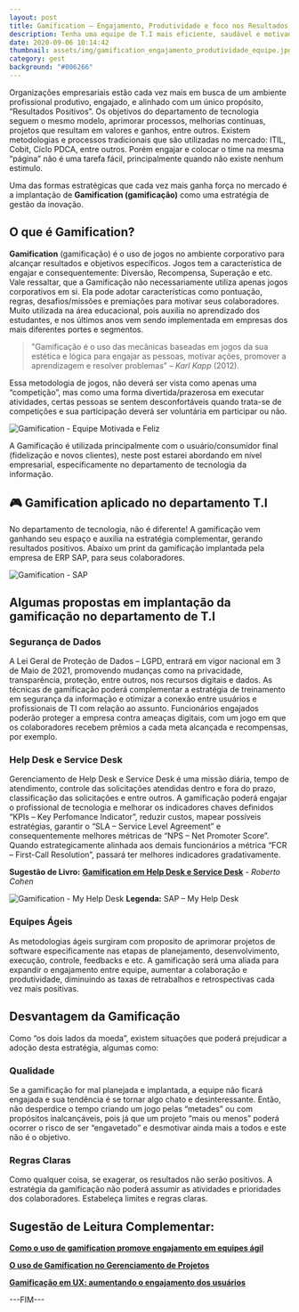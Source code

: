 ```yaml
---
layout: post
title: Gamification – Engajamento, Produtividade e foco nos Resultados Positivos
description: Tenha uma equipe de T.I mais eficiente, saudável e motivada!
date: 2020-09-06 10:14:42
thumbnail: assets/img/gamification_engajamento_produtividade_equipe.jpg
category: gest
background: "#006266"
---
```

Organizações empresariais estão cada vez mais em busca de um ambiente profissional produtivo, engajado, e alinhado com um único propósito, “Resultados Positivos”. Os objetivos do departamento de tecnologia seguem o mesmo modelo, aprimorar processos, melhorias contínuas, projetos que resultam em valores e ganhos, entre outros. Existem metodologias e processos tradicionais que são utilizadas no mercado: ITIL, Cobit, Ciclo PDCA, entre outros. Porém engajar e colocar o time na mesma “página” não é uma tarefa fácil, principalmente quando não existe nenhum estimulo.

Uma das formas estratégicas que cada vez mais ganha força no mercado é a implantação de **Gamification (gamificação)** como uma estratégia de gestão da inovação.



## O que é Gamification?



**Gamification** (gamificação) é o uso de jogos no ambiente corporativo para alcançar resultados e objetivos específicos. Jogos tem a característica de engajar e consequentemente: Diversão, Recompensa, Superação e etc. Vale ressaltar, que a Gamificação não necessariamente utiliza apenas jogos corporativos em si. Ela pode adotar características como pontuação, regras, desafios/missões e premiações para motivar seus colaboradores. Muito utilizada na área educacional, pois auxilia no aprendizado dos estudantes, e nos últimos anos vem sendo implementada em empresas dos mais diferentes portes e segmentos.

> "Gamificação é o uso das mecânicas baseadas em jogos da sua estética e lógica para engajar as pessoas, motivar ações, promover a aprendizagem e resolver problemas” – *Karl Kapp* (2012).

Essa metodologia de jogos, não deverá ser vista como apenas uma “competição”, mas como uma forma divertida/prazerosa em executar atividades, certas pessoas se sentem desconfortáveis quando trata-se de competições e sua participação deverá ser voluntária em participar ou não.

![Gamification - Equipe Motivada e Feliz](assets/img/gamification_resultados.jpg "Gamification - Equipe Motivada e Feliz")

A Gamificação é utilizada principalmente com o usuário/consumidor final (fidelização e novos clientes), neste post estarei abordando em nível empresarial, especificamente no departamento de tecnologia da informação.



## 🎮 Gamification aplicado no departamento T.I



No departamento de tecnologia, não é diferente! A gamificação vem ganhando seu espaço e auxilia na estratégia complementar, gerando resultados positivos. Abaixo um print da gamificação implantada pela empresa de ERP SAP, para seus colaboradores.

![Gamification - SAP](assets/img/gamification_sap.jpg "Gamification - SAP")



## Algumas propostas em implantação da gamificação no departamento de T.I



### Segurança de Dados

A Lei Geral de Proteção de Dados – LGPD, entrará em vigor nacional em 3 de Maio de 2021, promovendo mudanças como na privacidade, transparência, proteção, entre outros, nos recursos digitais e dados. As técnicas de gamificação poderá complementar a estratégia de treinamento em segurança da informação e otimizar a conexão entre usuários e profissionais de TI com relação ao assunto. Funcionários engajados poderão proteger a empresa contra ameaças digitais, com um jogo em que os colaboradores recebem prêmios a cada meta alcançada e recompensas, por exemplo.

### Help Desk e Service Desk

Gerenciamento de Help Desk e Service Desk é uma missão diária, tempo de atendimento, controle das solicitações atendidas dentro e fora do prazo, classificação das solicitações e entre outros. A gamificação poderá engajar o profissional de tecnologia e melhorar os indicadores chaves definidos “KPIs – Key Perfomance Indicator”, reduzir custos, mapear possíveis estratégias, garantir o “SLA – Service Level Agreement” e consequentemente melhores métricas de “NPS – Net Promoter Score”. Quando estrategicamente alinhada aos demais funcionários a métrica “FCR – First-Call Resolution”, passará ter melhores indicadores gradativamente.

**Sugestão de Livro:** <a href="https://novatec.com.br/livros/gamification-em-help-desk/" alt="Gamification em Help Desk e Service Desk" title="Gamification em Help Desk e Service Desk" target="_blank" rel="noreferrer noopener">**Gamification em Help Desk e Service Desk</a>** - *Roberto Cohen*



![Gamification - My Help Desk](assets/img/gamification_ti_service_desk_e_help_desk.jpg "Gamification - My Help Desk")
**Legenda:** SAP – My Help Desk

### Equipes Ágeis

As metodologias ágeis surgiram com proposito de aprimorar projetos de software especificamente nas etapas de planejamento, desenvolvimento, execução, controle, feedbacks e etc. A gamificação será uma aliada para expandir o engajamento entre equipe, aumentar a colaboração e produtividade, diminuindo as taxas de retrabalhos e retrospectivas cada vez mais positivas.



## Desvantagem da Gamificação


Como “os dois lados da moeda”, existem situações que poderá prejudicar a adoção desta estratégia, algumas como:

### Qualidade

Se a gamificação for mal planejada e implantada, a equipe não ficará engajada e sua tendência é se tornar algo chato e desinteressante. Então, não desperdice o tempo criando um jogo pelas “metades” ou com propósitos inalcançáveis, pois já que um projeto “mais ou menos” poderá ocorrer o risco de ser “engavetado” e desmotivar ainda mais a todos e este não é o objetivo.

### Regras Claras

Como qualquer coisa, se exagerar, os resultados não serão positivos. A estratégia da gamificação não poderá assumir as atividades e prioridades dos colaboradores. Estabeleça limites e regras claras.


## Sugestão de Leitura Complementar:


<a href="https://computerworld.com.br/2018/11/25/como-o-uso-de-gamification-promove-engajamento-em-equipes-agil" alt="Como o uso de gamification promove engajamento em equipes ágil" title="Como o uso de gamification promove engajamento em equipes ágil" target="_blank" rel="noreferrer noopener">**Como o uso de gamification promove engajamento em equipes ágil**</a>

<a href="https://netproject.com.br/blog/o-uso-de-gamification-no-gerenciamento-de-projetos/" alt="O uso de Gamification no Gerenciamento de Projetos" title="O uso de Gamification no Gerenciamento de Projetos" target="_blank" rel="noreferrer noopener">**O uso de Gamification no Gerenciamento de Projetos**</a>

<a href="https://videosdeti.com.br/gamificacao-em-ux-aumentando-o-engajamento-dos-usuarios/" alt="Gamificação em UX: aumentando o engajamento dos usuários" title="Gamificação em UX: aumentando o engajamento dos usuários" target="_blank" rel="noreferrer noopener">**Gamificação em UX: aumentando o engajamento dos usuários**</a>



\---FIM---